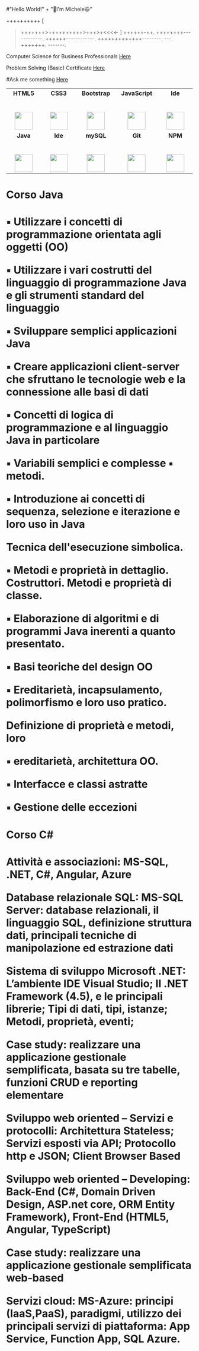 #"Hello World!" + "👋I'm Michele😃"

++++++++++
[
>+++++++>++++++++++>+++>+<<<<-
]
>++++++-++.
++++++++------------. 
++++++------------. 
+++++++++++++--------.
---.
+++++++.
-------.




Computer Science for Business Professionals [Here](https://certificates.cs50.io/dd22c329-4bd1-4477-86b3-60c953e3e899.pdf?size=letter)
 
Problem Solving (Basic) Certificate [Here](https://www.hackerrank.com/certificates/50fb32da8bc7)

#Ask me something [Here](https://github.com/MicheleGiammarini/my/issues/1)


<table>
  <tbody>
    <tr valign="top">
      <td width="16%" align="center">
        <strong>HTML5</strong><br><br><br>
        <img height="48px" src="https://cdn.svgporn.com/logos/html-5.svg">
      </td>
      <td width="16%" align="center">
        <strong>CSS3</strong><br><br><br>
        <img height="48px" src="https://cdn.svgporn.com/logos/css-3.svg">
      </td>
      <td width="16%" align="center">
        <strong>Bootstrap</strong><br><br><br>
        <img height="48px" src="https://cdn.svgporn.com/logos/bootstrap.svg">
      </td>
      <td width="16%" align="center">
        <strong>JavaScript</strong><br><br><br>
        <img height="48px" src="https://cdn.svgporn.com/logos/javascript.svg">
      </td>
      <td width="16%" align="center">
        <strong>Ide</strong><br><br><br>
        <img height="48px" src="https://www.vectorlogo.zone/logos/atom_io/atom_io-ar21.svg">
      </td>
    </tr>
    <tr valign="top">
      <td width="16%" align="center">
        <strong>Java</strong><br><br><br>
        <img height="48px" src="https://www.vectorlogo.zone/logos/java/java-ar21.svg">
      </td>
      <td width="16%" align="center">
        <strong>Ide</strong><br><br><br>
        <img height="48px" src="https://www.vectorlogo.zone/logos/eclipse/eclipse-ar21.svg">
      </td>
      <td width="16%" align="center">
        <strong>mySQL</strong><br><br><br>
        <img height="48px" src="https://www.vectorlogo.zone/logos/mysql/mysql-ar21.svg">
      </td>
      <td width="16%" align="center">
        <strong>Git</strong><br><br><br>
        <img height="48px" src="https://cdn.svgporn.com/logos/git-icon.svg">
      </td>
      <td width="16%" align="center">
        <strong>NPM</strong><br><br><br>
        <img height="48px" src="https://www.vectorlogo.zone/logos/npmjs/npmjs-ar21.svg">
      </td>
    </tr>
  </tbody>
</table>




<h1>Corso Java<h1>
<p>▪ Utilizzare i concetti di programmazione orientata agli oggetti (OO)<p>
<p>▪ Utilizzare i vari costrutti del linguaggio di programmazione Java e gli
strumenti standard del linguaggio<p>
<p>▪ Sviluppare semplici applicazioni Java<p>
<p>▪ Creare applicazioni client-server che sfruttano le tecnologie web e la
connessione alle basi di dati<p>
<p>▪ Concetti di logica di programmazione e al linguaggio Java in
particolare<p>
<p>▪ Variabili semplici e complesse
▪ metodi.<p>
<p>▪ Introduzione ai concetti di sequenza, selezione e iterazione e loro uso in
Java<p>
<p>Tecnica dell&#39;esecuzione simbolica.<p>
<p>▪ Metodi e proprietà in dettaglio. Costruttori. Metodi e proprietà di
classe.<p>
<p>▪ Elaborazione di algoritmi e di programmi Java inerenti a quanto
presentato.<p>
<p>▪ Basi teoriche del design OO<p>
<p>▪ Ereditarietà, incapsulamento, polimorfismo e loro uso pratico.<p>
<p>Definizione di proprietà e metodi, loro<p>
<p>▪ ereditarietà, architettura OO.<p>
<p>▪ Interfacce e classi astratte<p>
<p>▪ Gestione delle eccezioni<p>

 

<h1>Corso C#<h1>
<p>Attività e associazioni: MS-SQL, .NET, C#, Angular, Azure<p><p>
<p>Database relazionale SQL: MS-SQL Server: database relazionali, il linguaggio SQL, definizione struttura dati, principali tecniche di manipolazione ed estrazione dati<p>

<p>Sistema di sviluppo Microsoft .NET: L’ambiente IDE Visual Studio; Il .NET Framework (4.5), e le principali librerie; Tipi di dati, tipi, istanze; Metodi, proprietà, eventi;<p>

<p>Case study: realizzare una applicazione gestionale semplificata, basata su tre tabelle, funzioni CRUD e reporting elementare<p>

<p>Sviluppo web oriented – Servizi e protocolli: Architettura Stateless; Servizi esposti via API; Protocollo http e JSON; Client Browser Based<p>

<p>Sviluppo web oriented – Developing: Back-End (C#, Domain Driven Design, ASP.net core, ORM Entity Framework), Front-End (HTML5, Angular, TypeScript)<p>

<p>Case study: realizzare una applicazione gestionale semplificata web-based<p>

<p>Servizi cloud: MS-Azure: principi (IaaS,PaaS), paradigmi, utilizzo dei principali servizi di piattaforma: App Service, Function App, SQL Azure.<p>

